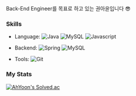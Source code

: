 Back-End Engineer를 목표로 하고 있는 권아윤입니다 😎


### Skills

- Language: 
![Java](https://img.shields.io/badge/Java-%23ED8B00.svg?&style=flat&logo=java&logoColor=white)
![MySQL](https://img.shields.io/badge/MySQL-4479A1.svg?&style=flat&logo=MySQL&logoColor=white)
![Javascript](https://img.shields.io/badge/Javascript%20-%23323330.svg?&style=flat&logo=Javascript&logoColor=%23F7DF1E)

- Backend: ![Spring](https://img.shields.io/badge/Spring%20-%236DB33F.svg?&style=flat&logo=spring&logoColor=white) ![MySQL](https://img.shields.io/badge/Mysql-%2300f.svg?&style=flat&logo=mysql&logoColor=white)

- Tools: ![Git](https://img.shields.io/badge/Git-F05032.svg?&style=flat&logo=Git&logoColor=white) 


### My Stats

[![AhYoon's Solved.ac](http://mazassumnida.wtf/api/generate_badge?boj=ahyoon97)](https://solved.ac/ahyoon97)
